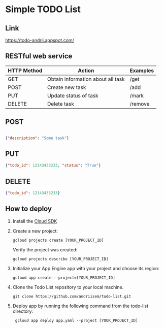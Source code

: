 # Simple TODO List 

## Link

https://todo-andrii.appspot.com/

## RESTful web service

| HTTP Method | Action                            | Examples                 |
|-------------|-----------------------------------|--------------------------|
| GET         | Obtain information about all task | /get                     |
| POST        | Create new task                   | /add                     |
| PUT         | Update status of task             | /mark                    |
| DELETE      | Delete task                       | /remove                  |


## POST

```json

{"description": "Some task"}
```

## PUT

```json
{"todo_id": 12143433233, "status": "True"}
```

## DELETE

```json
{"todo_id": 12143433233}
```

## How to deploy 

1) Install the [Cloud SDK](https://cloud.google.com/sdk/docs/)
2) Create a new project:

    `gcloud projects create [YOUR_PROJECT_ID]`

    Verify the project was created:

    `gcloud projects describe [YOUR_PROJECT_ID]`

3) Initialize your App Engine app with your project and choose its region:

    `gcloud app create --project=[YOUR_PROJECT_ID]`

4) Clone the Todo List repository to your local machine.

    `git clone https://github.com/andriisem/todo-list.git`

5) Deploy app by running the following command from the todo-list directory:

    ` gcloud app deploy app.yaml --project [YOUR_PROJECT_ID]`